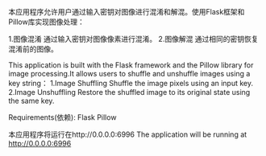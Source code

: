 本应用程序允许用户通过输入密钥对图像进行混淆和解混。使用Flask框架和Pillow库实现图像处理：

1.图像混淆 通过输入密钥对图像像素进行混淆。
2.图像解混 通过相同的密钥恢复混淆前的图像。


This application is built with the Flask framework and the Pillow library for image processing.It allows users to shuffle and unshuffle images using a key string：
1.Image Shuffling    Shuffle the image pixels using an input key.
2.Image Unshuffling  Restore the shuffled image to its original state using the same key.

Requirements(依赖):
Flask
Pillow

本应用程序将运行在http://0.0.0.0:6996
The application will be running at http://0.0.0.0:6996
